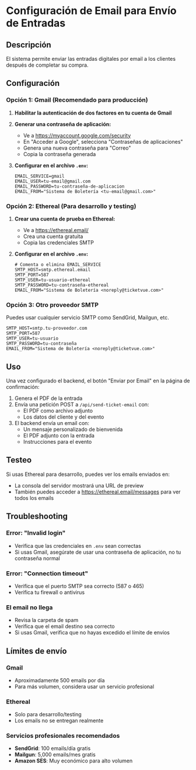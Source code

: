 # Configuración de Email para Envío de Entradas

## Descripción
El sistema permite enviar las entradas digitales por email a los clientes después de completar su compra.

## Configuración

### Opción 1: Gmail (Recomendado para producción)

1. **Habilitar la autenticación de dos factores en tu cuenta de Gmail**

2. **Generar una contraseña de aplicación:**
   - Ve a https://myaccount.google.com/security
   - En "Acceder a Google", selecciona "Contraseñas de aplicaciones"
   - Genera una nueva contraseña para "Correo"
   - Copia la contraseña generada

3. **Configurar en el archivo `.env`:**
   ```env
   EMAIL_SERVICE=gmail
   EMAIL_USER=tu-email@gmail.com
   EMAIL_PASSWORD=tu-contraseña-de-aplicacion
   EMAIL_FROM="Sistema de Boletería <tu-email@gmail.com>"
   ```

### Opción 2: Ethereal (Para desarrollo y testing)

1. **Crear una cuenta de prueba en Ethereal:**
   - Ve a https://ethereal.email/
   - Crea una cuenta gratuita
   - Copia las credenciales SMTP

2. **Configurar en el archivo `.env`:**
   ```env
   # Comenta o elimina EMAIL_SERVICE
   SMTP_HOST=smtp.ethereal.email
   SMTP_PORT=587
   SMTP_USER=tu-usuario-ethereal
   SMTP_PASSWORD=tu-contraseña-ethereal
   EMAIL_FROM="Sistema de Boletería <noreply@ticketvue.com>"
   ```

### Opción 3: Otro proveedor SMTP

Puedes usar cualquier servicio SMTP como SendGrid, Mailgun, etc.

```env
SMTP_HOST=smtp.tu-proveedor.com
SMTP_PORT=587
SMTP_USER=tu-usuario
SMTP_PASSWORD=tu-contraseña
EMAIL_FROM="Sistema de Boletería <noreply@ticketvue.com>"
```

## Uso

Una vez configurado el backend, el botón "Enviar por Email" en la página de confirmación:

1. Genera el PDF de la entrada
2. Envía una petición POST a `/api/send-ticket-email` con:
   - El PDF como archivo adjunto
   - Los datos del cliente y del evento
3. El backend envía un email con:
   - Un mensaje personalizado de bienvenida
   - El PDF adjunto con la entrada
   - Instrucciones para el evento

## Testeo

Si usas Ethereal para desarrollo, puedes ver los emails enviados en:
- La consola del servidor mostrará una URL de preview
- También puedes acceder a https://ethereal.email/messages para ver todos los emails

## Troubleshooting

### Error: "Invalid login"
- Verifica que las credenciales en `.env` sean correctas
- Si usas Gmail, asegúrate de usar una contraseña de aplicación, no tu contraseña normal

### Error: "Connection timeout"
- Verifica que el puerto SMTP sea correcto (587 o 465)
- Verifica tu firewall o antivirus

### El email no llega
- Revisa la carpeta de spam
- Verifica que el email destino sea correcto
- Si usas Gmail, verifica que no hayas excedido el límite de envíos

## Límites de envío

### Gmail
- Aproximadamente 500 emails por día
- Para más volumen, considera usar un servicio profesional

### Ethereal
- Solo para desarrollo/testing
- Los emails no se entregan realmente

### Servicios profesionales recomendados
- **SendGrid**: 100 emails/día gratis
- **Mailgun**: 5,000 emails/mes gratis
- **Amazon SES**: Muy económico para alto volumen

